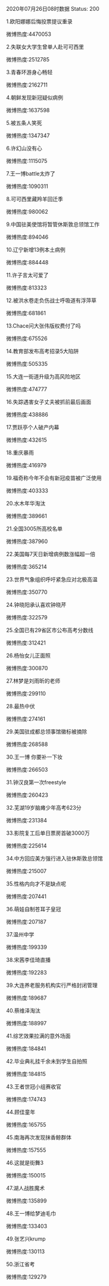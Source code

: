 2020年07月26日08时数据
Status: 200

1.欧阳娜娜后悔投票提议重录

微博热度:4470053

2.失联女大学生曾单人赴可可西里

微博热度:2512785

3.青春环游身心畅轻

微博热度:2162711

4.朝鲜发现新冠疑似病例

微博热度:1637598

5.被五条人笑死

微博热度:1347347

6.许幻山没有心

微博热度:1115075

7.王一博battle太炸了

微博热度:1090311

8.可可西里藏羚羊回迁季

微博热度:980062

9.中国驻美使馆将暂管休斯敦总领馆工作

微博热度:894046

10.辽宁新增13例本土病例

微博热度:884448

11.许子言太可爱了

微博热度:813323

12.被洪水卷走负伤战士呼吸道有浮萍草

微博热度:681861

13.Chace问大张伟版权费付了吗

微博热度:675526

14.教育部发布高考招录5大陷阱

微博热度:505335

15.大连一街道升级为高风险地区

微博热度:474777

16.失踪遇害女子丈夫被抓前最后画面

微博热度:438886

17.贾跃亭个人破产内幕

微博热度:432615

18.重庆暴雨

微博热度:416979

19.福奇称今年不会有新冠疫苗被广泛使用

微博热度:403333

20.水木年华淘汰

微博热度:389661

21.全国3005所高校名单

微博热度:387960

22.美国每7天日新增病例数涨幅超一倍

微博热度:365214

23.世界气象组织呼吁紧急应对北极高温

微博热度:350770

24.钟晓阳承认喜欢钟晓芹

微博热度:322579

25.全国已有29省区市公布高考分数线

微博热度:312421

26.杨怡女儿正面照

微博热度:300870

27.林梦是刘雨昕的老师

微博热度:299110

28.最热中伏

微博热度:274161

29.美国驻成都总领事馆徽标被摘除

微博热度:268588

30.王一博 你要补一下妆

微博热度:266503

31.钟汉良第一次freestyle

微博热度:260423

32.芜湖19岁脑瘫少年高考623分

微博热度:231384

33.影院复工后单日票房首破3000万

微博热度:225614

34.中方回应美方强行进入驻休斯敦总领馆

微博热度:215007

35.性格内向才不是缺点呢

微博热度:207441

36.萌娃自制苍耳子皇冠

微博热度:207187

37.温州中学

微博热度:199339

38.宋茜李佳琦直播

微博热度:192283

39.大连养老服务机构实行严格封闭管理

微博热度:189687

40.蔡维泽淘汰

微博热度:188997

41.综艺效果拉满的意外场面

微博热度:184841

42.毕业典礼挂千余未到学生自拍照

微博热度:184815

43.王者世冠小组赛收官

微博热度:174743

44.顾佳童年

微博热度:165755

45.南海再次发现抹香鲸群体

微博热度:157555

46.这就是街舞3

微博热度:150015

47.湖人战胜魔术

微博热度:135899

48.王一博给梦迪毛巾

微博热度:133403

49.张艺兴krump

微博热度:130113

50.浙江省考

微博热度:129279

